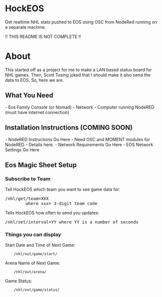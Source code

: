 # HockEOS
Get realtime NHL stats pushed to EOS using OSC from NodeRed running on a separate machine.

!! THIS README IS NOT COMPLETE !!

<h1>About</h1>
This started off as a project for me to make a LAN based status board for NHL games. Then, Scott Tusing joked that I should make it also send the data to EOS. So, here we are.

<h2>What You Need</h2>
- Eos Family Console (or Nomad)
- Network
- Computer running NodeRED (must have internet connection)

<h2>Installation Instructions (COMING SOON)</h2>
- NodeRED Instructions Go Here
- Need OSC and MOMENT modules for NodeRED - Details here.
- Network Requirements Go Here
- EOS Network Settings Go Here

<h2>Eos Magic Sheet Setup</h2>

<h3>Subscribe to Team</h3>
  Tell HockEOS which team you want to see game data for:
    <pre>/nhl/get/team=XXX
        where xxx= 3-digit team code</pre>


  Tells HockEOS how often to send you updates:
    <pre>/nhl/set/interval=YY
        where YY is a number of seconds</pre>



<h3>Things you can display</h3>

Start Date and Time of Next Game:

        /nhl/out/game/start/

Arena Name of Next Game:

        /nhl/out/arena/

Game Status:

        /nhl/out/game/status/
